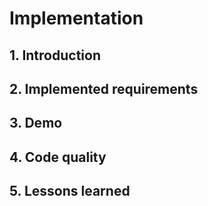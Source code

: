 # Implementation

## 1. Introduction

## 2. Implemented requirements

## 3. Demo

## 4. Code quality

## 5. Lessons learned